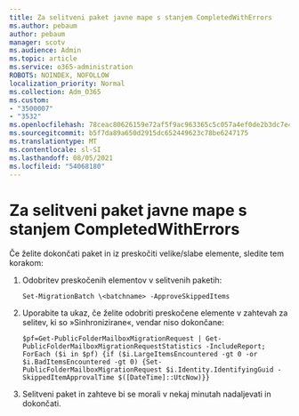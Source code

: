 ```yaml
---
title: Za selitveni paket javne mape s stanjem CompletedWithErrors
ms.author: pebaum
author: pebaum
manager: scotv
ms.audience: Admin
ms.topic: article
ms.service: o365-administration
ROBOTS: NOINDEX, NOFOLLOW
localization_priority: Normal
ms.collection: Adm_O365
ms.custom:
- "3500007"
- "3532"
ms.openlocfilehash: 78ceac80626159e72af5f9ac963365c5c057a4ef0de2b3dc7e4cde5e5cc155e5
ms.sourcegitcommit: b5f7da89a650d2915dc652449623c78be6247175
ms.translationtype: MT
ms.contentlocale: sl-SI
ms.lasthandoff: 08/05/2021
ms.locfileid: "54068180"
---
```

# <a name="for-public-folder-migration-batch-with-completedwitherrors-status"></a>Za selitveni paket javne mape s stanjem CompletedWithErrors

Če želite dokončati paket in iz preskočiti velike/slabe elemente, sledite tem korakom: 
1. Odobritev preskočenih elementov v selitvenih paketih:

    `Set-MigrationBatch \<batchname> -ApproveSkippedItems` 
2. Uporabite ta ukaz, če želite odobriti preskočene elemente v zahtevah za selitev, ki so »Sinhronizirane«, vendar niso dokončane:

    `$pf=Get-PublicFolderMailboxMigrationRequest | Get-PublicFolderMailboxMigrationRequestStatistics -IncludeReport; ForEach ($i in $pf) {if ($i.LargeItemsEncountered -gt 0 -or $i.BadItemsEncountered -gt 0) {Set-PublicFolderMailboxMigrationRequest $i.Identity.IdentifyingGuid -SkippedItemApprovalTime $([DateTime]::UtcNow)}}`
3. Selitveni paket in zahteve bi se morali v nekaj minutah nadaljevati in dokončati.

